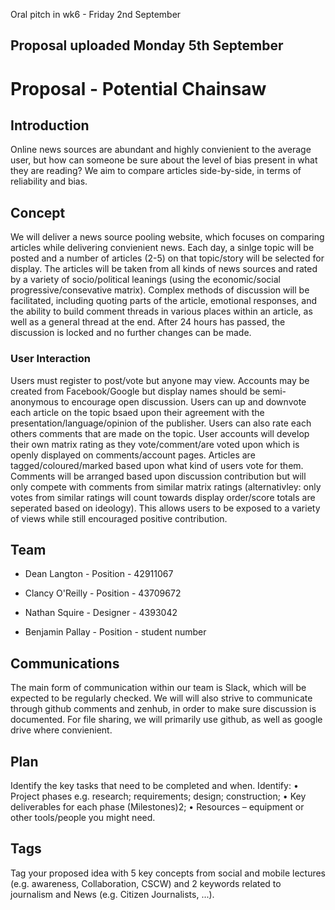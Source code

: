 Oral pitch in wk6 - Friday 2nd September

Proposal uploaded Monday 5th September
---

# Proposal - Potential Chainsaw

## Introduction
Online news sources are abundant and highly convienient to the average user, but how can someone be sure about the level of bias present in what they are reading? We aim to compare articles side-by-side, in terms of reliability and bias.

## Concept
We will deliver a news source pooling website, which focuses on comparing articles while delivering convienient news. Each day, a sinlge topic will be posted and a number of articles (2-5) on that topic/story will be selected for display. The articles will be taken from all kinds of news sources and rated by a variety of socio/political leanings (using the economic/social progressive/consevative matrix). Complex methods of discussion will be facilitated, including quoting parts of the article, emotional responses, and the ability to build comment threads in various places within an article, as well as a general thread at the end. After 24 hours has passed, the discussion is locked and no further changes can be made.

### User Interaction
Users must register to post/vote but anyone may view.
Accounts may be created from Facebook/Google but display names should be semi-anonymous to encourage open discussion.
Users can up and downvote each article on the topic bsaed upon their agreement with the presentation/language/opinion of the publisher. Users can also rate each others comments that are made on the topic.
User accounts will develop their own matrix rating as they vote/comment/are voted upon which is openly displayed on comments/account pages.
Articles are tagged/coloured/marked based upon what kind of users vote for them.
Comments will be arranged based upon discussion contribution but will only compete with comments from similar matrix ratings (alternativley: only votes from similar ratings will count towards display order/score totals are seperated based on ideology). This allows users to be exposed to a variety of views while still encouraged positive contribution.

## Team

  - Dean Langton - Position - 42911067

  - Clancy O'Reilly - Position - 43709672

  - Nathan Squire - Designer - 4393042

  - Benjamin Pallay - Position - student number

## Communications
The main form of communication within our team is Slack, which will be expected to be regularly checked. We will will also strive to communicate through github comments and zenhub, in order to make sure discussion is documented. For file sharing, we will primarily use github, as well as google drive where convienient.

## Plan
Identify the key tasks that need to be completed and when. Identify:
• Project phases e.g. research; requirements; design; construction;
• Key deliverables for each phase (Milestones)2;
• Resources – equipment or other tools/people you might need.

## Tags
Tag your proposed idea with 5 key concepts from social and mobile lectures (e.g.
awareness, Collaboration, CSCW) and 2 keywords related to journalism and News (e.g. Citizen
Journalists, ...).
